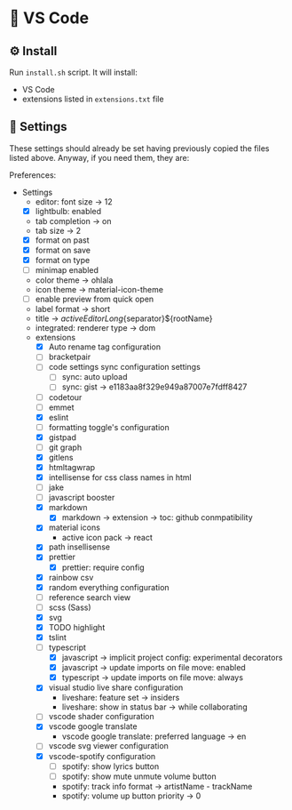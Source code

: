# 🐛 VS Code

## ⚙️ Install

Run `install.sh` script. It will install:

- VS Code
- extensions listed in `extensions.txt` file

## 🧷 Settings

These settings should already be set having previously copied the files listed above.
Anyway, if you need them, they are:

Preferences:

- Settings
  - editor: font size -> 12
  - [x] lightbulb: enabled
  - tab completion -> on
  - tab size -> 2
  - [x] format on past
  - [x] format on save
  - [x] format on type
  - [ ] minimap enabled
  - color theme -> ohlala
  - icon theme -> material-icon-theme
  - [ ] enable preview from quick open
  - label format -> short
  - title -> ${activeEditorLong}${separator}\${rootName}
  - integrated: renderer type -> dom
  - extensions
    - [x] Auto rename tag configuration
    - [ ] bracketpair
    - [ ] code settings sync configuration settings
      - [ ] sync: auto upload
      - [ ] sync: gist -> e1183aa8f329e949a87007e7fdff8427
    - [ ] codetour
    - [ ] emmet
    - [x] eslint
    - [ ] formatting toggle's configuration
    - [x] gistpad
    - [ ] git graph
    - [x] gitlens
    - [x] htmltagwrap
    - [x] intellisense for css class names in html
    - [ ] jake
    - [ ] javascript booster
    - [x] markdown
      - [x] markdown -> extension -> toc: github conmpatibility
    - [x] material icons
      - active icon pack -> react
    - [x] path insellisense
    - [x] prettier
      - [x] prettier: require config
    - [x] rainbow csv
    - [x] random everything configuration
    - [ ] reference search view
    - [ ] scss (Sass)
    - [x] svg
    - [x] TODO highlight
    - [x] tslint
    - [ ] typescript
      - [x] javascript -> implicit project config: experimental decorators
      - [x] javascript -> update imports on file move: enabled
      - [x] typescript -> update imports on file move: always
    - [x] visual studio live share configuration
      - liveshare: feature set -> insiders
      - liveshare: show in status bar -> while collaborating
    - [ ] vscode shader configuration
    - [x] vscode google translate
      - vscode google translate: preferred language -> en
    - [ ] vscode svg viewer configuration
    - [x] vscode-spotify configuration
      - [ ] spotify: show lyrics button
      - [ ] spotify: show mute unmute volume button
      - spotify: track info format -> artistName - trackName
      - spotify: volume up button priority -> 0
